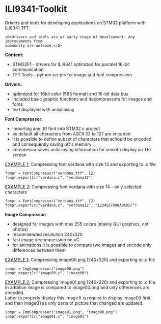 # ILI9341-Toolkit
Drivers and tools for developing applications on STM32 platform with ILI9341 TFT.


	<b>Drivers and tools are at early stage of development. Any improvements from
	community are welcome.</b>

<b>Content:</b>

* STM32F1	- drivers for ILI9341 optimized for parralel 16-bit communication
* TFT Tools	- python scripts for image and font compression


<b>Drivers:</b>

- optimized for 16bit color (565 format) and 16-bit data bus
- included basic graphic functions and decompressors for images and fonts
- text displayed with antialiasing


<b>Font Compressor:</b>

- importing any .ttf font into STM32 c project
- as default all characters from ASCII 32 to 127 are encoded
- it is possible to define subset of characters that schould be encoded and
  consequently saving uC's memory
- compressor saves antialiasing information for smooth display on TFT screen


<u>EXAMPLE 1:</u> Compressing font verdana with size 12 and exporting to .c file

	fcmpr = FontCompressor("verdana.ttf", 12)
	fcmpr.export2c("verdana.c", "verdana12")


<u>EXAMPLE 2:</u> Compressing font verdana with size 14 - only selected characters

	fcmpr = FontCompressor("verdana.ttf", 12)
	fcmpr.export2c("verdana.c", "verdana12", "1234567890ABCDEF")



<b>Image Compressor:</b>

- designed for images with max 255 colors (mainly GUI graphics, not photos)
- recommended resolution 240x320
- fast image decompression on uC
- for animations it is possible to compare two images and encode only
  differences between them



<u>EXAMPLE 1:</u> Compressing image00.png (240x320) and exporting to .c file

	icmpr = ImgCompressor("image00.png")
	icmpr.export2c("image00.c", "image00")

<u>EXAMPLE 2:</u> Compressing image01.png (240x320) and exporting to .c file.
	   In addition image is compared to image00.png and only differences are encoded.		   
	   Latter to properly display this image it is require to display image00 first, and
	   than image01 as only parts of picture that changed are updated.

		   
	icmpr = ImgCompressor("image01.png", "image00.png")
	icmpr.export2c("image01.c", "image01")


